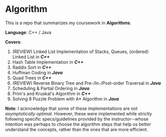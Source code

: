 # Algorithm

This is a repo that summarizes my coursework in **Algorithms**.

**Language**: C++ / Java

**Covers**:
  1. (REVIEW) Linked List Implementation of Stacks, Queues, (ordered) Linked List in ***C++***
  2. Hash Table Implementation in ***C++***
  3. Raddix Sort in ***C++***
  4. Huffman Coding in ***Java***
  5. Quad Trees in ***C++***
  6. (REVIEW) Reverse Binary Tree and Pre-/In-/Post-order Traversal in ***Java***
  7. Scheduling & Partial Ordering in ***Java***
  8. Prim's and Kruskal's Algorithm in ***C++***
  9. Solving 8 Puzzle Problem with A* Algorithm in ***Java***

**Note**:
I acknowledge that some of these implementations are not *asymptotically optimal*. However, these were implemented while strictly following specific specs/guidelines provided by the instructor--whose intention was perhaps to choose the algorithm steps that help us better understand the concepts, rather than the ones that are more efficient.

